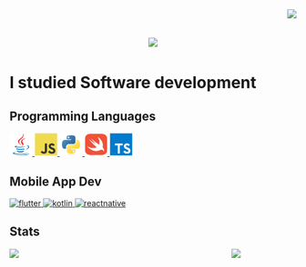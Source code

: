 <img align="right" src="https://visitor-badge.laobi.icu/badge?page_id=alfarissm.alfarissm" />
<h1 align="center">
    <img src="https://readme-typing-svg.herokuapp.com/?font=Righteous&size=35&center=true&vCenter=true&width=500&height=70&duration=4000&lines=Yo!+🙌;+I'm+AlFaris!;" />
</h1>
<h1 align="left">I studied Software development </h1>
<!--   <a href="email:muhamadalfariz2211@gmail.com">
    <img src="https://img.shields.io/badge/Gmail-333333?style=for-the-badge&logo=gmail&logoColor=red" />
  </a>
  <a href="https:" target="_blank">
    <img src="https://img.shields.io/badge/LinkedIn-0077B5?style=for-the-badge&logo=linkedin&logoColor=white" target="_blank" />
  </a>
  <a href="https://alfarissm.github.io" target="_blank">
     <img src="https://img.shields.io/badge/Portfolio-FF5722?style=for-the-badge&logo=todoist&logoColor=white" target="_blank" /> 
  </a> -->
<h2 align="left">Programming Languages</h2>
<p align="left"> <a href="https://www.java.com" target="_blank" rel="noreferrer"> <img src="https://raw.githubusercontent.com/devicons/devicon/master/icons/java/java-original.svg" alt="java" width="40" height="40"/> </a> <a href="https://developer.mozilla.org/en-US/docs/Web/JavaScript" target="_blank" rel="noreferrer"> <img src="https://raw.githubusercontent.com/devicons/devicon/master/icons/javascript/javascript-original.svg" alt="javascript" width="40" height="40"/> </a> <a href="https://www.python.org" target="_blank" rel="noreferrer"> <img src="https://raw.githubusercontent.com/devicons/devicon/master/icons/python/python-original.svg" alt="python" width="40" height="40"/> </a> <a href="https://developer.apple.com/swift/" target="_blank" rel="noreferrer"> <img src="https://raw.githubusercontent.com/devicons/devicon/master/icons/swift/swift-original.svg" alt="swift" width="40" height="40"/> </a> <a href="https://www.typescriptlang.org/" target="_blank" rel="noreferrer"> <img src="https://raw.githubusercontent.com/devicons/devicon/master/icons/typescript/typescript-original.svg" alt="typescript" width="40" height="40"/> </a> </p>
<h2 align="left">Mobile App Dev</h2>
<p align="left"> <a href="https://flutter.dev" target="_blank" rel="noreferrer"> <img src="https://www.vectorlogo.zone/logos/flutterio/flutterio-icon.svg" alt="flutter" width="40" height="40"/> </a> <a href="https://kotlinlang.org" target="_blank" rel="noreferrer"> <img src="https://www.vectorlogo.zone/logos/kotlinlang/kotlinlang-icon.svg" alt="kotlin" width="40" height="40"/> </a> <a href="https://reactnative.dev/" target="_blank" rel="noreferrer"> <img src="https://reactnative.dev/img/header_logo.svg" alt="reactnative" width="40" height="40"/> </a> </p>
<h2 align="cleft">Stats</h2>
<div align=center>
<!--   <img width=390 src="https://streak-stats.demolab.com?user=alfarissm&theme=tokyonight&mode=weekly)](https://git.io/streak-stats"/>
    <br/> -->
  <img width=390 align = "left" src="https://github-readme-mwendwa.vercel.app/api/top-langs/?username=alfarissm&layout=compact&count_private=true&theme=tokyonight"/>
  <img width 390 align= "left" src="https://streak-stats.demolab.com/?user=alfarissm&count_private=true&theme=tokyonight"/>
  <br/>
<!--   <img width=390 src="https://github-readme-stats.vercel.app/api?username=alfarissm&show_icons=true&count_private=true&show_icons=true&theme=tokyonight&rank_icon=github&border_radius=10" alt="readme stats" />
  <br/> -->
<!--   <img width=390 align="center" src="https://github-readme-stats.vercel.app/api/top-langs/?username=alfarissm&show_progress=true&theme=react" />
</div> -->






